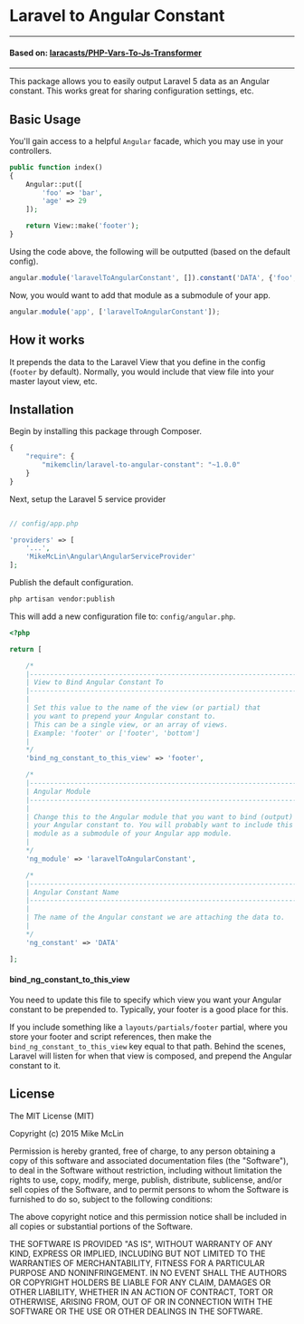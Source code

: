 # Laravel to Angular Constant

---

#### Based on: [laracasts/PHP-Vars-To-Js-Transformer](https://github.com/laracasts/PHP-Vars-To-Js-Transformer)

---

This package allows you to easily output Laravel 5 data as an Angular constant.
This works great for sharing configuration settings, etc.

## Basic Usage

You'll gain access to a helpful `Angular` facade, which you may use in your controllers.

```php
public function index()
{
    Angular::put([
        'foo' => 'bar',
        'age' => 29
    ]);

    return View::make('footer');
}
```

Using the code above, the following will be outputted (based on the default config).

```js
angular.module('laravelToAngularConstant', []).constant('DATA', {'foo', 'bar', 'age': 29});
```

Now, you would want to add that module as a submodule of your app.

```js
angular.module('app', ['laravelToAngularConstant']);
```

## How it works

It prepends the data to the Laravel View that you define in the config (`footer` by default).  Normally, you would include that view file into your master layout view, etc.

## Installation

Begin by installing this package through Composer.

```js
{
    "require": {
        "mikemclin/laravel-to-angular-constant": "~1.0.0"
    }
}
```

Next, setup the Laravel 5 service provider

```php

// config/app.php

'providers' => [
    '...',
    'MikeMcLin\Angular\AngularServiceProvider'
];
```

Publish the default configuration.

```bash
php artisan vendor:publish
```

This will add a new configuration file to: `config/angular.php`.

```php
<?php

return [

    /*
    |--------------------------------------------------------------------------
    | View to Bind Angular Constant To
    |--------------------------------------------------------------------------
    |
    | Set this value to the name of the view (or partial) that
    | you want to prepend your Angular constant to.
    | This can be a single view, or an array of views.
    | Example: 'footer' or ['footer', 'bottom']
    |
    */
    'bind_ng_constant_to_this_view' => 'footer',

    /*
    |--------------------------------------------------------------------------
    | Angular Module
    |--------------------------------------------------------------------------
    |
    | Change this to the Angular module that you want to bind (output)
    | your Angular constant to. You will probably want to include this
    | module as a submodule of your Angular app module.
    |
    */
    'ng_module' => 'laravelToAngularConstant',

    /*
    |--------------------------------------------------------------------------
    | Angular Constant Name
    |--------------------------------------------------------------------------
    |
    | The name of the Angular constant we are attaching the data to.
    |
    */
    'ng_constant' => 'DATA'

];
```

#### bind_ng_constant_to_this_view

You need to update this file to specify which view you want your Angular constant to be prepended to. Typically, your footer is a good place for this.

If you include something like a `layouts/partials/footer` partial, where you store your footer and script references, then make the `bind_ng_constant_to_this_view` key equal to that path. Behind the scenes, Laravel will listen for when that view is composed, and prepend the Angular constant to it.

## License

The MIT License (MIT)

Copyright (c) 2015 Mike McLin

Permission is hereby granted, free of charge, to any person obtaining a copy
of this software and associated documentation files (the "Software"), to deal
in the Software without restriction, including without limitation the rights
to use, copy, modify, merge, publish, distribute, sublicense, and/or sell
copies of the Software, and to permit persons to whom the Software is
furnished to do so, subject to the following conditions:

The above copyright notice and this permission notice shall be included in
all copies or substantial portions of the Software.

THE SOFTWARE IS PROVIDED "AS IS", WITHOUT WARRANTY OF ANY KIND, EXPRESS OR
IMPLIED, INCLUDING BUT NOT LIMITED TO THE WARRANTIES OF MERCHANTABILITY,
FITNESS FOR A PARTICULAR PURPOSE AND NONINFRINGEMENT. IN NO EVENT SHALL THE
AUTHORS OR COPYRIGHT HOLDERS BE LIABLE FOR ANY CLAIM, DAMAGES OR OTHER
LIABILITY, WHETHER IN AN ACTION OF CONTRACT, TORT OR OTHERWISE, ARISING FROM,
OUT OF OR IN CONNECTION WITH THE SOFTWARE OR THE USE OR OTHER DEALINGS IN
THE SOFTWARE.
